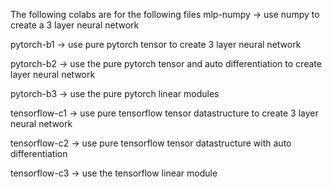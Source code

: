 The following colabs are for the following files
mlp-numpy -> use numpy to create a 3 layer neural network

pytorch-b1 -> use pure pytorch tensor to create 3 layer neural network

pytorch-b2 ->  use the pure pytorch tensor and auto differentiation to create layer neural network

pytorch-b3 -> use the pure pytorch linear modules

tensorflow-c1 -> use pure tensorflow tensor datastructure to create 3 layer neural network

tensorflow-c2 -> use pure tensorflow tensor datastructure with auto differentiation

tensorflow-c3 -> use the tensorflow linear module

